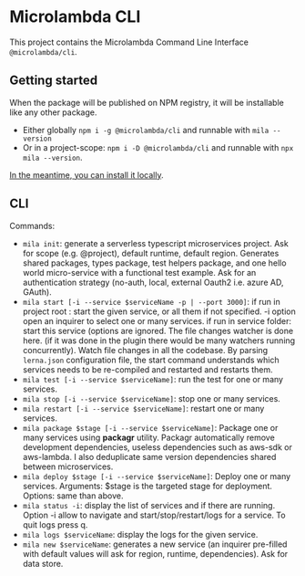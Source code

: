 # Microlambda CLI

This project contains the Microlambda Command Line Interface `@microlambda/cli`.

## Getting started

When the package will be published on NPM registry, it will be installable like
any other package.

* Either globally `npm i -g @microlambda/cli` and runnable with `mila --version`
* Or in a project-scope: `npm i -D @microlambda/cli` and runnable with `npx mila --version`.

[In the meantime, you can install it locally](https://bitbucket.org/MarioArnt/microlambda/src/master/README.md).

## CLI

Commands:

* `mila init`: generate a serverless typescript microservices project. Ask for
scope (e.g. @project), default runtime, default region. Generates shared packages,
types package, test helpers package, and one hello world micro-service with a functional
test example. Ask for an authentication strategy (no-auth, local, external Oauth2 i.e. azure AD, GAuth).
* `mila start [-i --service $serviceName -p | --port 3000]`: if run in project root : start the given service, or all them
if not specified. -i option open an inquirer to select one or many services.
if run in service folder: start this service (options are ignored.
The file changes watcher is done here. (if it was done in the plugin there would be many
watchers running concurrently). Watch file changes in all the codebase. By parsing `lerna.json`
configuration file, the start command understands which services needs to be re-compiled and
restarted and restarts them.
* `mila test [-i --service $serviceName]`: run the test for one or many
services.
* `mila stop [-i --service $serviceName]`: stop one or many services.
* `mila restart [-i --service $serviceName]`: restart one or many services.
* `mila package $stage [-i --service $serviceName]`: Package one or many services using **packagr** utility.
Packagr automatically remove development dependencies, useless dependencies such as aws-sdk or aws-lambda. I also
deduplicate same version dependencies shared between microservices.
* `mila deploy $stage [-i --service $serviceName]`: Deploy one or many services. Arguments:
$stage is the targeted stage for deployment. Options: same than above.
* `mila status -i`: display the list of services and if there are running. Option
-i allow to navigate and start/stop/restart/logs for a service. To quit logs press q.
* `mila logs $serviceName`: display the logs for the given service.
* `mila new $serviceName`: generates a new service (an inquirer pre-filled with default values will ask for
region, runtime, dependencies). Ask for data store. 
